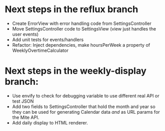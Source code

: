 # Next steps in the reflux branch

- Create ErrorView with error handling code from SettingsController
- Move SettingsController code to SettingsView (view just handles the user events)
- Add unit tests for events/handlers
- Refactor: Inject dependencies, make hoursPerWeek a property of WeeklyOvertimeCalculator

# Next steps in the weekly-display branch:

- Use envify to check for debugging variable to use different real API or test JSON
- Add two fields to SettingsController that hold the month and year so they can be used for generating Calendar data *and* as URL params for the Mite API.
- Add daily display to HTML renderer.
